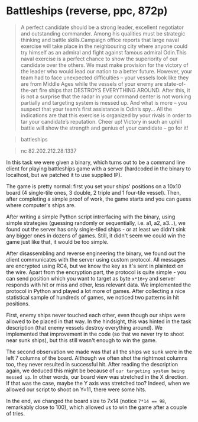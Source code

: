 # Battleships (reverse, ppc, 872p)

> A perfect candidate should be a strong leader, excellent negotiator and outstanding commander. Among his qualities must be strategic thinking and battle skills.Campaign office reports that large naval exercise will take place in the neighbouring city where anyone could try himself as an admiral and fight against famous admiral Odin.This naval exercise is a perfect chance to show the superiority of our candidate over the others. We must make provision for the victory of the leader who would lead our nation to a better future. However, your team had to face unexpected difficulties – your vessels look like they are from Middle Ages while the vessels of your enemy are state-of-the-art fire ships that DESTROYS EVERYTHING AROUND. After this, it is not a surprise that the radar in your command center is not working partially and targeting system is messed up. And what is more – you suspect that your team’s first assistance is Odin’s spy…
> All the indications are that this exercise is organized by your rivals in order to tar your candidate’s reputation. Cheer up! Victory in such an uphill battle will show the strength and genius of your candidate – go for it!

> battleships

> nc 82.202.212.28:1337

In this task we were given a binary, which turns out to be a command line client for playing battleships
game with a server (hardcoded in the binary to localhost, but we patched it to use supplied IP).

The game is pretty normal: first you set your ships' positions on a 10x10 board (4 single-tile ones, 3 double, 2 triple
and 1 four-tile vessel). Then, after completing a simple proof of work, the game starts and you can guess where
computer's ships are.

After writing a simple Python script intrerfacing with the binary, using simple strategies (guessing randomly or 
sequentially, i.e. a1, a2, a3...), we found out the server has only single-tiled ships - or at least we didn't
sink any bigger ones in dozens of games. Still, it didn't seem we could win the game just like that, it would be too simple.

After disassembling and reverse engineering the binary, we found out the client communicates with the server using
custom protocol. All messages are encrypted using RC4, but we know the key as it's sent in plaintext on the wire.
Apart from the encryption part, the protocol is quite simple - you can send position which you want to target as
byte `x*16+y` and server responds with hit or miss and other, less relevant data. We implemented the protocol in
Python and played a lot more of games. After collecting a nice statistical sample of hundreds of games, we noticed two
patterns in hit positions.

First, enemy ships never touched each other, even though our ships were allowed to be placed in that way. In the 
hindsight, this was hinted in the task description (that enemy vessels destroy everything around). We implemented that
improvement in the code (so that we never try to shoot near sunk ships), but this still wasn't enough to win the game.

The second observation we made was that all the ships we sunk were in the left 7 columns of the board. Although we
often shot the rightmost columns too, they never resulted in successful hit. After reading the description again,
we deduced this might be because of `our targeting system being messed up`. In other words, our board view was stretched
in the X direction. If that was the case, maybe the Y axis was stretched too? Indeed, when we allowed our script
to shoot on Y=11, there were some hits.

In the end, we changed the board size to 7x14 (notice `7*14 == 98`, remarkably close to 100), which allowed us to
win the game after a couple of tries.
